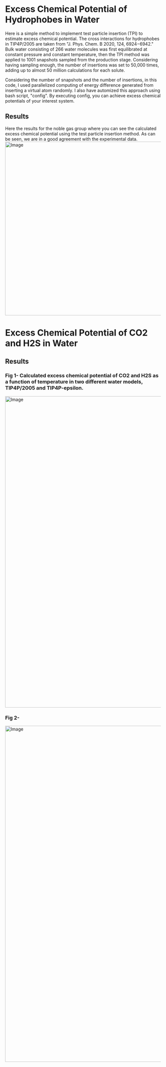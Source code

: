 # Excess Chemical Potential of Hydrophobes in Water  
Here is a simple method to implement test particle insertion (TPI) to estimate excess chemical potential. The cross interactions for hydrophobes in TIP4P/2005 are taken from "J. Phys. Chem. B 2020, 124, 6924−6942." Bulk water consisting of 266 water molecules was first equilibrated at constant pressure and constant temperature, then the TPI method was applied to 1001 snapshots sampled from the production stage. Considering having sampling enough, the number of insertions was set to 50,000 times, adding up to almost 50 million calculations for each solute.  
  
Considering the number of snapshots and the number of insertions, in this code, I used parallelized computing of energy difference generated from inserting a virtual atom randomly. I also have automized this approach using bash script, "config". By executing config, you can achieve excess chemical potentials of your interest system.  

## Results
Here the results for the noble gas group where you can see the calculated excess chemical potential using the test particle insertion method. As can be seen, we are in a good agreement with the experimental data.
<img width="561" alt="Image" src="https://github.com/user-attachments/assets/8fb058a5-7f95-49a6-8e98-2904939b0f0a" />



# Excess Chemical Potential of CO2 and H2S in Water  





## Results







### Fig 1- Calculated excess chemical potential of CO2 and H2S as a function of temperature in two different water models, TIP4P/2005 and TIP4P-epsilon.
<img width="1005" alt="Image" src="https://github.com/user-attachments/assets/46aac0aa-4bee-4205-a784-b95e72b93b76" />


### Fig 2- 
<img width="1085" alt="Image" src="https://github.com/user-attachments/assets/e2ac6359-8da6-4d14-b995-f9d1176b8ec3" />
